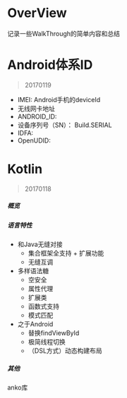 # OverView

记录一些WalkThrough的简单内容和总结

# Android体系ID
> 20170119

* IMEI: Android手机的deviceId
* 无线网卡地址
* ANDROID_ID: 
* 设备序列号（SN）： Build.SERIAL
* IDFA:
* OpenUDID:

# Kotlin 

> 20170118

##### 概览

##### 语言特性

* 和Java无缝对接
  * 集合框架全支持 + 扩展功能
  * 无缝互调
* 多样语法糖
  * 空安全
  * 属性代理
  * 扩展类
  * 函数式支持
  * 模式匹配
* 之于Android
  * 替换findViewById
  * 极简线程切换
  * （DSL方式）动态构建布局

##### 其他

anko库

